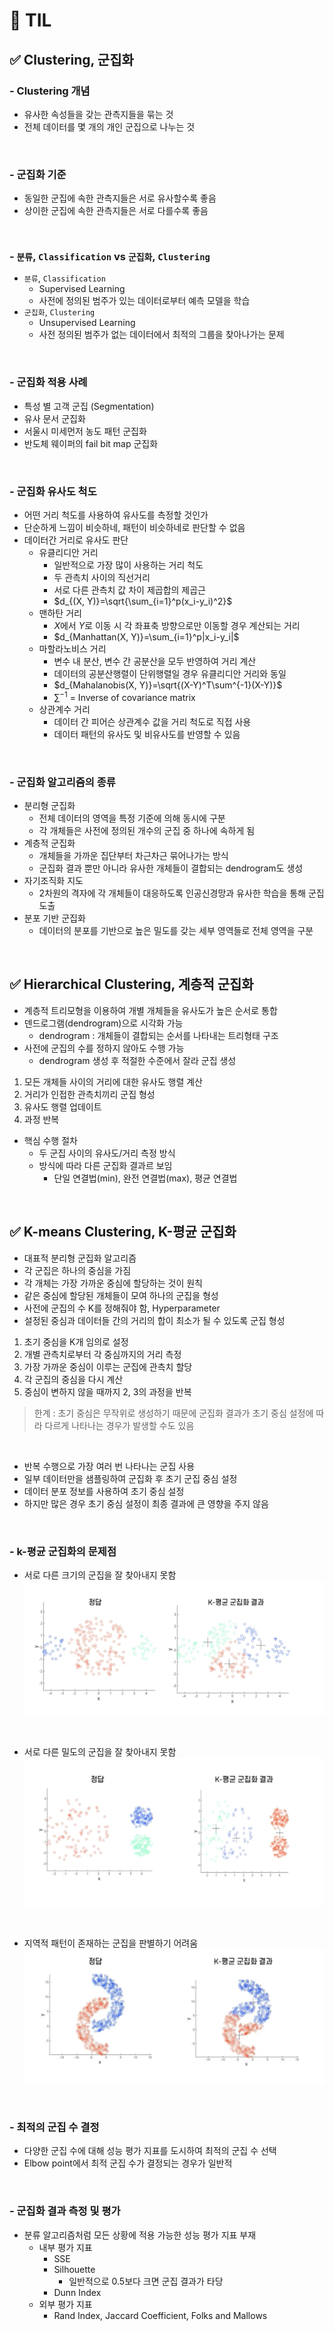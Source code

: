 # 🦁 TIL

## ✅ Clustering, 군집화
### - Clustering 개념
* 유사한 속성들을 갖는 관측지들을 묶는 것
* 전체 데이터를 몇 개의 개인 군집으로 나누는 것

<br>

### - 군집화 기준
* 동일한 군집에 속한 관측지들은 서로 유사할수록 좋음
* 상이한 군집에 속한 관측지들은 서로 다를수록 좋음

<br>

### - `분류`, `Classification` vs `군집화`, `Clustering`
* `분류`, `Classification`
  * Supervised Learning
  * 사전에 정의된 범주가 있는 데이터로부터 예측 모델을 학습
* `군집화`, `Clustering`
  * Unsupervised Learning
  * 사전 정의된 범주가 없는 데이터에서 최적의 그룹을 찾아나가는 문제

<br>

### - 군집화 적용 사례
* 특성 별 고객 군집 (Segmentation)
* 유사 문서 군집화
* 서울시 미세먼저 농도 패턴 군집화
* 반도체 웨이퍼의 fail bit map 군집화

<br>

### - 군집화 유사도 척도
* 어떤 거리 척도를 사용하여 유사도를 측정할 것인가
* 단순하게 느낌이 비슷하네, 패턴이 비슷하네로 판단할 수 없음
* 데이터간 거리로 유사도 판단
  * 유클리디안 거리
    * 일반적으로 가장 많이 사용하는 거리 척도
    * 두 관측치 사이의 직선거리
    * 서로 다른 관측치 값 차이 제곱합의 제곱근
    * $d_{(X, Y)}=\sqrt{\sum_{i=1}^p(x_i-y_i)^2}$
  * 맨하탄 거리
    * $X$에서 $Y$로 이동 시 각 좌표축 방향으로만 이동할 경우 계산되는 거리
    * $d_{Manhattan(X, Y)}=\sum_{i=1}^p|x_i-y_i|$
  * 마할라노비스 거리
    * 변수 내 분산, 변수 간 공분산을 모두 반영하여 거리 계산
    * 데이터의 공분산행렬이 단위행렬일 경우 유클리디안 거리와 동일
    * $d_{Mahalanobis(X, Y)}=\sqrt{(X-Y)^T\sum^{-1}(X-Y)}$
    * $\sum^{-1}$ = Inverse of covariance matrix
  * 상관계수 거리
    * 데이터 간 피어슨 상관계수 값을 거리 척도로 직접 사용
    * 데이터 패턴의 유사도 및 비유사도를 반영할 수 있음

<br>

### - 군집화 알고리즘의 종류
* 분리형 군집화
  * 전체 데이터의 영역을 특정 기준에 의해 동시에 구분
  * 각 개체들은 사전에 정의된 개수의 군집 중 하나에 속하게 됨
* 계층적 군집화
  * 개체들을 가까운 집단부터 차근차근 묶어나가는 방식
  * 군집화 결과 뿐만 아니라 유사한 개체들이 결합되는 dendrogram도 생성
* 자기조직화 지도
  * 2차원의 격자에 각 개체들이 대응하도록 인공신경망과 유사한 학습을 통해 군집 도출
* 분포 기반 군집화
  * 데이터의 분포를 기반으로 높은 밀도를 갖는 세부 영역들로 전체 영역을 구분


<br>


## ✅ Hierarchical Clustering, 계층적 군집화
* 계층적 트리모형을 이용하여 개별 개체들을 유사도가 높은 순서로 통합
* 덴드로그램(dendrogram)으로 시각화 가능
  * dendrogram : 개체들이 결합되는 순서를 나타내는 트리형태 구조
* 사전에 군집의 수를 정하지 않아도 수행 가능
  * dendrogram 생성 후 적절한 수준에서 잘라 군집 생성

1. 모든 개체들 사이의 거리에 대한 유사도 행렬 계산
2. 거리가 인접한 관측치끼리 군집 형성
3. 유사도 행렬 업데이트
4. 과정 반복

* 핵심 수행 절차
  *  두 군집 사이의 유사도/거리 측정 방식
  *  방식에 따라 다른 군집화 결과르 보임
     * 단일 연결법(min), 완전 연결법(max), 평균 연결법

<br>

## ✅ K-means Clustering, K-평균 군집화
* 대표적 분리형 군집화 알고리즘
* 각 군집은 하나의 중심을 가짐 
* 각 개체는 가장 가까운 중심에 할당하는 것이 원칙
* 같은 중심에 할당된 개체들이 모여 하나의 군집을 형성
* 사전에 군집의 수 K를 정해줘야 함, Hyperparameter
* 설정된 중심과 데이터들 간의 거리의 합이 최소가 될 수 있도록 군집 형성

1. 초기 중심을 K개 임의로 설정
2. 개별 관측치로부터 각 중심까지의 거리 측정
3. 가장 가까운 중심이 이루는 군집에 관측치 할당
4. 각 군집의 중심을 다시 계산
5. 중심이 변하지 않을 때까지 2, 3의 과정을 반복
> 한계 : 초기 중심은 무작위로 생성하기 때문에 군집화 결과가 초기 중심 설정에 따라 다르게 나타나는 경우가 발생할 수도 있음

<br>

* 반복 수행으로 가장 여러 번 나타나는 군집 사용
* 일부 데이터만을 샘플링하여 군집화 후 초기 군집 중심 설정
* 데이터 분포 정보를 사용하여 초기 중심 설정
* 하지만 많은 경우 초기 중심 설정이 최종 결과에 큰 영향을 주지 않음

<br>

### - k-평균 군집화의 문제점
* 서로 다른 크기의 군집을 잘 찾아내지 못함
![](../img/1.png)

<br>

* 서로 다른 밀도의 군집을 잘 찾아내지 못함
![](../img/2.png)

<br>

* 지역적 패턴이 존재하는 군집을 판별하기 어려움
![](../img/3.png)

<br>

### - 최적의 군집 수 결정
* 다양한 군집 수에 대해 성능 평가 지표를 도시하여 최적의 군집 수 선택
* Elbow point에서 최적 군집 수가 결정되는 경우가 일반적

<br>

### - 군집화 결과 측정 및 평가
* 분류 알고리즘처럼 모든 상황에 적용 가능한 성능 평가 지표 부재
  * 내부 평가 지표
    * SSE
    * Silhouette
      * 일반적으로 0.5보다 크면 군집 결과가 타당
    * Dunn Index
  * 외부 평가 지표
    * Rand Index, Jaccard Coefficient, Folks and Mallows